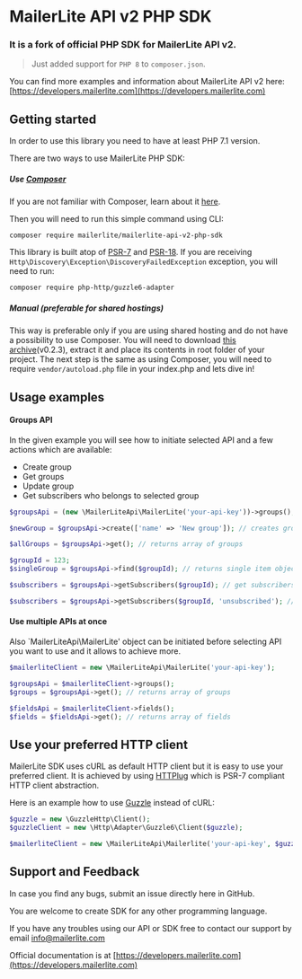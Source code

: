 # MailerLite API v2 PHP SDK

### It is a fork of official PHP SDK for MailerLite API v2.

> Just added support for `PHP 8` to `composer.json`.

You can find more examples and information about MailerLite API v2 here: [https://developers.mailerlite.com](https://developers.mailerlite.com)

## Getting started

In order to use this library you need to have at least PHP 7.1 version.

There are two ways to use MailerLite PHP SDK:

##### Use [Composer](https://getcomposer.org/)

If you are not familiar with Composer, learn about it [here](https://getcomposer.org/doc/01-basic-usage.md).

Then you will need to run this simple command using CLI:

```
composer require mailerlite/mailerlite-api-v2-php-sdk
```

This library is built atop of [PSR-7](https://www.php-fig.org/psr/psr-7/) and
[PSR-18](https://www.php-fig.org/psr/psr-18/). If you are receiving `Http\Discovery\Exception\DiscoveryFailedException` exception, you will need to run:

```bash
composer require php-http/guzzle6-adapter
```

##### Manual (preferable for shared hostings)

This way is preferable only if you are using shared hosting and do not have a possibility to use Composer. You will need to download [this archive](https://bit.ly/32jmi7M)(v0.2.3), extract it and place its contents in root folder of your project. The next step is the same as using Composer, you will need to require `vendor/autoload.php` file in your index.php and lets dive in!

## Usage examples

#### Groups API

In the given example you will see how to initiate selected API and a few actions which are available:

- Create group
- Get groups
- Update group
- Get subscribers who belongs to selected group

```php
$groupsApi = (new \MailerLiteApi\MailerLite('your-api-key'))->groups();

$newGroup = $groupsApi->create(['name' => 'New group']); // creates group and returns it

$allGroups = $groupsApi->get(); // returns array of groups

$groupId = 123;
$singleGroup = $groupsApi->find($groupId); // returns single item object

$subscribers = $groupsApi->getSubscribers($groupId); // get subscribers who belongs to selected group

$subscribers = $groupsApi->getSubscribers($groupId, 'unsubscribed'); // get unsubscribed subscribers who belongs to selected group
```

#### Use multiple APIs at once

Also `MailerLiteApi\MailerLite' object can be initiated before selecting API you want to use and it allows to achieve more.

```php
$mailerliteClient = new \MailerLiteApi\MailerLite('your-api-key');

$groupsApi = $mailerliteClient->groups();
$groups = $groupsApi->get(); // returns array of groups

$fieldsApi = $mailerliteClient->fields();
$fields = $fieldsApi->get(); // returns array of fields
```

## Use your preferred HTTP client

MailerLite SDK uses cURL as default HTTP client but it is easy to use your preferred client. It is achieved by using [HTTPlug](https://httplug.io) which is PSR-7 compliant HTTP client abstraction.

Here is an example how to use [Guzzle](https://docs.guzzlephp.org/) instead of cURL:

```php
$guzzle = new \GuzzleHttp\Client();
$guzzleClient = new \Http\Adapter\Guzzle6\Client($guzzle);

$mailerliteClient = new \MailerLiteApi\Mailerlite('your-api-key', $guzzleClient);
```

## Support and Feedback

In case you find any bugs, submit an issue directly here in GitHub.

You are welcome to create SDK for any other programming language.

If you have any troubles using our API or SDK free to contact our support by email [info@mailerlite.com](mailto:info@mailerlite)

Official documentation is at [https://developers.mailerlite.com](https://developers.mailerlite.com)
